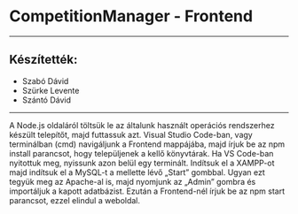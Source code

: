 # CompetitionManager - Frontend
---
## Készítették:
- Szabó Dávid
- Szürke Levente
- Szántó Dávid
---
A Node.js oldaláról töltsük le az általunk használt operációs rendszerhez készült telepítőt, majd futtassuk azt.
Visual Studio Code-ban, vagy terminálban (cmd) navigáljunk a Frontend mappájába, majd írjuk be az npm install parancsot, hogy települjenek a kellő könyvtárak. Ha VS Code-ban nyitottuk meg, nyissunk azon belül egy terminált.
Indítsuk el a XAMPP-ot majd indítsuk el a MySQL-t a mellette lévő „Start” gombbal. Ugyan ezt tegyük meg az Apache-al is, majd nyomjunk az „Admin” gombra és importáljuk a kapott adatbázist.
Ezután a Frontend-nél írjuk be az npm start parancsot, ezzel elindul a weboldal.
